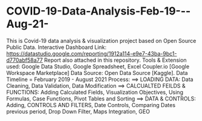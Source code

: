 # COVID-19-Data-Analysis-Feb-19---Aug-21-
This is Covid-19 data analysis &amp; visualization project based on Open Source Public Data.   Interactive Dashboard Link:  https://datastudio.google.com/reporting/1912a114-e9e7-43ba-9bc1-d770abf58a77   Report also attached in this repository.  Tools &amp; Extension used: Google Data Studio, Google Spreadsheet, Excel Coupler.io [Google Workspace Marketplace]  Data Source: Open Data Source [Kaggle]. Data Timeline = February 2019 - August 2021  Process: ==> LOADING DATA: Data Cleaning, Data Validation, Data Modification  ==> CALCUALTED FEILDS &amp; FUNCTIONS: Adding Calculated Fields, Visualization Objectives, Using Formulas, Case Functions, Pivot Tables and Sorting  ==> DATA &amp; CONTROLS: Adding, CONTROLS AND FILTERS, Date Controls, Comparing Dates previous period, Drop Down Filter, Maps Integration, GEO
